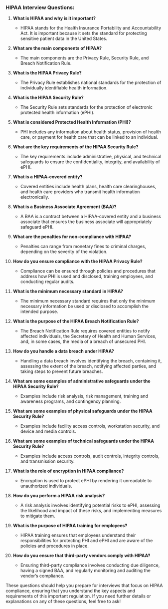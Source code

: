 ### HIPAA Interview Questions:
1. **What is HIPAA and why is it important?**
   - HIPAA stands for the Health Insurance Portability and Accountability Act. It is important because it sets the standard for protecting sensitive patient data in the United States.

2. **What are the main components of HIPAA?**
   - The main components are the Privacy Rule, Security Rule, and Breach Notification Rule.

3. **What is the HIPAA Privacy Rule?**
   - The Privacy Rule establishes national standards for the protection of individually identifiable health information.

4. **What is the HIPAA Security Rule?**
   - The Security Rule sets standards for the protection of electronic protected health information (ePHI).

5. **What is considered Protected Health Information (PHI)?**
   - PHI includes any information about health status, provision of health care, or payment for health care that can be linked to an individual.

6. **What are the key requirements of the HIPAA Security Rule?**
   - The key requirements include administrative, physical, and technical safeguards to ensure the confidentiality, integrity, and availability of ePHI.

7. **What is a HIPAA-covered entity?**
   - Covered entities include health plans, health care clearinghouses, and health care providers who transmit health information electronically.

8. **What is a Business Associate Agreement (BAA)?**
   - A BAA is a contract between a HIPAA-covered entity and a business associate that ensures the business associate will appropriately safeguard ePHI.

9. **What are the penalties for non-compliance with HIPAA?**
   - Penalties can range from monetary fines to criminal charges, depending on the severity of the violation.

10. **How do you ensure compliance with the HIPAA Privacy Rule?**
    - Compliance can be ensured through policies and procedures that address how PHI is used and disclosed, training employees, and conducting regular audits.

11. **What is the minimum necessary standard in HIPAA?**
    - The minimum necessary standard requires that only the minimum necessary information be used or disclosed to accomplish the intended purpose.

12. **What is the purpose of the HIPAA Breach Notification Rule?**
    - The Breach Notification Rule requires covered entities to notify affected individuals, the Secretary of Health and Human Services, and, in some cases, the media of a breach of unsecured PHI.

13. **How do you handle a data breach under HIPAA?**
    - Handling a data breach involves identifying the breach, containing it, assessing the extent of the breach, notifying affected parties, and taking steps to prevent future breaches.

14. **What are some examples of administrative safeguards under the HIPAA Security Rule?**
    - Examples include risk analysis, risk management, training and awareness programs, and contingency planning.

15. **What are some examples of physical safeguards under the HIPAA Security Rule?**
    - Examples include facility access controls, workstation security, and device and media controls.

16. **What are some examples of technical safeguards under the HIPAA Security Rule?**
    - Examples include access controls, audit controls, integrity controls, and transmission security.

17. **What is the role of encryption in HIPAA compliance?**
    - Encryption is used to protect ePHI by rendering it unreadable to unauthorized individuals.

18. **How do you perform a HIPAA risk analysis?**
    - A risk analysis involves identifying potential risks to ePHI, assessing the likelihood and impact of these risks, and implementing measures to mitigate them.

19. **What is the purpose of HIPAA training for employees?**
    - HIPAA training ensures that employees understand their responsibilities for protecting PHI and ePHI and are aware of the policies and procedures in place.

20. **How do you ensure that third-party vendors comply with HIPAA?**
    - Ensuring third-party compliance involves conducting due diligence, having a signed BAA, and regularly monitoring and auditing the vendor’s compliance.

These questions should help you prepare for interviews that focus on HIPAA compliance, ensuring that you understand the key aspects and requirements of this important regulation. If you need further details or explanations on any of these questions, feel free to ask!